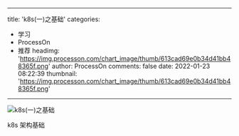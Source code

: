 
---
title: 'k8s(一)之基础'
categories: 
 - 学习
 - ProcessOn
 - 推荐
headimg: 'https://img.processon.com/chart_image/thumb/613cad69e0b34d41bb48365f.png'
author: ProcessOn
comments: false
date: 2022-01-23 08:22:39
thumbnail: 'https://img.processon.com/chart_image/thumb/613cad69e0b34d41bb48365f.png'
---

<div>   
<img class="thumb" alt="k8s(一)之基础" src="https://img.processon.com/chart_image/thumb/613cad69e0b34d41bb48365f.png" referrerpolicy="no-referrer">
<p>k8s 架构基础</p>  
</div>
            